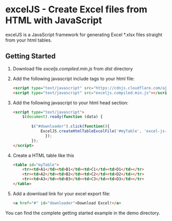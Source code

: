 # excelJS - Create Excel files from HTML with JavaScript
excelJS is a JavaScript framework for generating Excel *.xlsx files straight from your html tables. 


Getting Started
------
1. Download file *exceljs.compiled.min.js* from *dist* directory

2. Add the following javascript include tags to your html file:
    ```html
    <script type="text/javascript" src="https://cdnjs.cloudflare.com/ajax/libs/jquery/1.8.0/jquery.min.js"></script>
    <script type="text/javascript" src="exceljs.compiled.min.js"></script>
    ```
3. Add the following javascript to your html head section:
    ```html
    <script type="text/javascript">
        $(document).ready(function (data) {
            
            $("#downloader").click(function(){
                ExcelJS.createHtmlTableExcelFile('#myTable', 'excel-js-demo-export.xlsx');
			      });
		    });
    </script>
    ```
4. Create a HTML table like this
    
    ```html
    <table id="myTable">
        <tr><td>A1</td><td>B1</td><td>C1</td><td>D1</td></tr>
        <tr><td>A2</td><td>B2</td><td>C2</td><td>D2</td></tr>
        <tr><td>A3</td><td>B3</td><td>C3</td><td>D3</td></tr>
    </table>
    ```
    
5. Add a download link for your excel export file:
    ```html
    <a href="#" id="downloader">Download Excel!</a>
    ```

You can find the complete getting started example in the demo directory.
